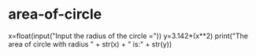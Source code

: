 # area-of-circle
x=float(input("Input the radius of the circle ="))
y=3.142*(x**2)
print("The area of circle with radius " + str(x) + " is:" + str(y))

